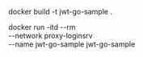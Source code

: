 docker build -t jwt-go-sample .

docker run -itd --rm \
	--network proxy-loginsrv \
	--name jwt-go-sample jwt-go-sample

